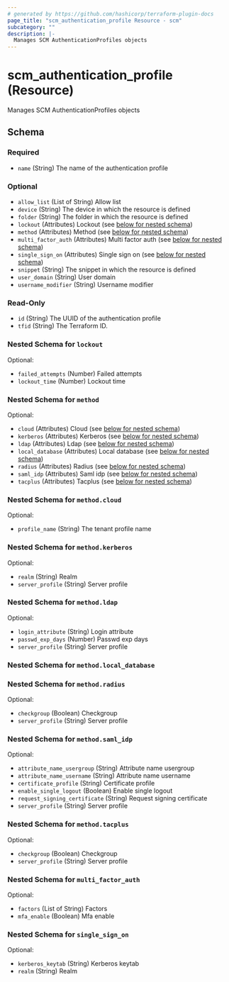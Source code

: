 ```yaml
---
# generated by https://github.com/hashicorp/terraform-plugin-docs
page_title: "scm_authentication_profile Resource - scm"
subcategory: ""
description: |-
  Manages SCM AuthenticationProfiles objects
---
```


# scm_authentication_profile (Resource)

Manages SCM AuthenticationProfiles objects



<!-- schema generated by tfplugindocs -->
## Schema

### Required

- `name` (String) The name of the authentication profile

### Optional

- `allow_list` (List of String) Allow list
- `device` (String) The device in which the resource is defined
- `folder` (String) The folder in which the resource is defined
- `lockout` (Attributes) Lockout (see [below for nested schema](#nestedatt--lockout))
- `method` (Attributes) Method (see [below for nested schema](#nestedatt--method))
- `multi_factor_auth` (Attributes) Multi factor auth (see [below for nested schema](#nestedatt--multi_factor_auth))
- `single_sign_on` (Attributes) Single sign on (see [below for nested schema](#nestedatt--single_sign_on))
- `snippet` (String) The snippet in which the resource is defined
- `user_domain` (String) User domain
- `username_modifier` (String) Username modifier

### Read-Only

- `id` (String) The UUID of the authentication profile
- `tfid` (String) The Terraform ID.

<a id="nestedatt--lockout"></a>
### Nested Schema for `lockout`

Optional:

- `failed_attempts` (Number) Failed attempts
- `lockout_time` (Number) Lockout time


<a id="nestedatt--method"></a>
### Nested Schema for `method`

Optional:

- `cloud` (Attributes) Cloud (see [below for nested schema](#nestedatt--method--cloud))
- `kerberos` (Attributes) Kerberos (see [below for nested schema](#nestedatt--method--kerberos))
- `ldap` (Attributes) Ldap (see [below for nested schema](#nestedatt--method--ldap))
- `local_database` (Attributes) Local database (see [below for nested schema](#nestedatt--method--local_database))
- `radius` (Attributes) Radius (see [below for nested schema](#nestedatt--method--radius))
- `saml_idp` (Attributes) Saml idp (see [below for nested schema](#nestedatt--method--saml_idp))
- `tacplus` (Attributes) Tacplus (see [below for nested schema](#nestedatt--method--tacplus))

<a id="nestedatt--method--cloud"></a>
### Nested Schema for `method.cloud`

Optional:

- `profile_name` (String) The tenant profile name


<a id="nestedatt--method--kerberos"></a>
### Nested Schema for `method.kerberos`

Optional:

- `realm` (String) Realm
- `server_profile` (String) Server profile


<a id="nestedatt--method--ldap"></a>
### Nested Schema for `method.ldap`

Optional:

- `login_attribute` (String) Login attribute
- `passwd_exp_days` (Number) Passwd exp days
- `server_profile` (String) Server profile


<a id="nestedatt--method--local_database"></a>
### Nested Schema for `method.local_database`


<a id="nestedatt--method--radius"></a>
### Nested Schema for `method.radius`

Optional:

- `checkgroup` (Boolean) Checkgroup
- `server_profile` (String) Server profile


<a id="nestedatt--method--saml_idp"></a>
### Nested Schema for `method.saml_idp`

Optional:

- `attribute_name_usergroup` (String) Attribute name usergroup
- `attribute_name_username` (String) Attribute name username
- `certificate_profile` (String) Certificate profile
- `enable_single_logout` (Boolean) Enable single logout
- `request_signing_certificate` (String) Request signing certificate
- `server_profile` (String) Server profile


<a id="nestedatt--method--tacplus"></a>
### Nested Schema for `method.tacplus`

Optional:

- `checkgroup` (Boolean) Checkgroup
- `server_profile` (String) Server profile



<a id="nestedatt--multi_factor_auth"></a>
### Nested Schema for `multi_factor_auth`

Optional:

- `factors` (List of String) Factors
- `mfa_enable` (Boolean) Mfa enable


<a id="nestedatt--single_sign_on"></a>
### Nested Schema for `single_sign_on`

Optional:

- `kerberos_keytab` (String) Kerberos keytab
- `realm` (String) Realm

